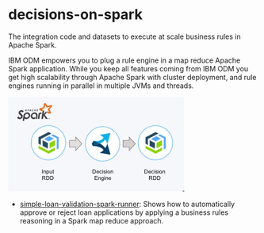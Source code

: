 # decisions-on-spark
The integration code and datasets to execute at scale business rules in Apache Spark. 

IBM ODM empowers you to plug a rule engine in a map reduce Apache Spark application. While you keep all features coming from IBM ODM you get high scalability through Apache Spark with cluster deployment, and rule engines running in parallel in multiple JVMs and threads.

![Flow](docs/images/decisions-in-spark.png "Rules in Apache Apache ")

- [simple-loan-validation-spark-runner](simple-loan-validation-spark-runner/README.md): Shows how to automatically approve or reject loan applications by applying a business rules reasoning in a Spark map reduce approach.

